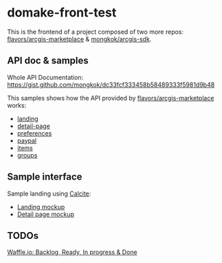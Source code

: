 # domake-front-test
This is the frontend of a project composed of two more repos: [flavors/arcgis-marketplace](https://github.com/flavors/arcgis-marketplace) & [mongkok/arcgis-sdk](https://github.com/mongkok/arcgis-sdk).

## API doc & samples
Whole API Documentation: https://gist.github.com/mongkok/dc33fcf333458b58489333f5981d9b48

This samples shows how the API provided by [flavors/arcgis-marketplace](https://github.com/flavors/arcgis-marketplace) works:

* [landing](https://hhkaos.github.io/domake-front-test/index.html)
* [detail-page](https://hhkaos.github.io/domake-front-test/detail-page.html)
* [preferences](https://hhkaos.github.io/domake-front-test/preferences.html)
* [paypal](https://hhkaos.github.io/domake-front-test/paypal.html)
* [items](https://hhkaos.github.io/domake-front-test/items.html)
* [groups](https://hhkaos.github.io/domake-front-test/groups.html)

## Sample interface
Sample landing using [Calcite](http://esri.github.io/calcite-web/):

* [Landing mockup](https://hhkaos.github.io/domake-front-test)
* [Detail page mockup](https://hhkaos.github.io/domake-front-test/product/?id=35460d0cd42840c58f5754300e88ff9e)

## TODOs
[Waffle.io: Backlog, Ready, In progress & Done](https://waffle.io/flavors/arcgis-marketplace)
